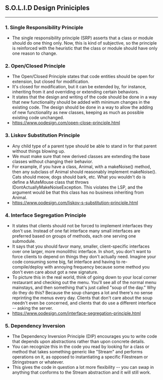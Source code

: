 ## S.O.L.I.D Design Priniciples ##
- - - -

### 1. Single Responsibility Principle ###
- The single responsibility principle (SRP) asserts that a class or module should do one thing only. Now, this is kind of subjective, so the principle is reinforced with the heuristic that the class or module should have only one reason to change.

### 2. Open/Closed Principle ###
- The Open/Closed Principle states that code entities should be open for extension, but closed for modification.
- It's closed for modification, but it can be extended by, for instance, inheriting from it and overriding or extending certain behaviors.
- It states that the design and writing of the code should be done in a way that new functionality should be added with minimum changes in the existing code. The design should be done in a way to allow the adding of new functionality as new classes, keeping as much as possible existing code unchanged.
- https://www.oodesign.com/open-close-principle.html


### 3. Liskov Substitution Principle ###
- Any child type of a parent type should be able to stand in for that parent without things blowing up.
- We must make sure that new derived classes are extending the base classes without changing their behavior.
- For example, if you have a class, Animal, with a makeNoise() method, then any subclass of Animal should reasonably implement makeNoise(). Cats should meow, dogs should bark, etc. What you wouldn't do is define a MuteMouse class that throws IDontActuallyMakeNoiseException. This violates the LSP, and the argument would be that this class has no business inheriting from Animal.
- https://www.oodesign.com/liskov-s-substitution-principle.html


### 4. Interface Segregation Principle ###
- It states that clients should not be forced to implement interfaces they don't use. Instead of one fat interface many small interfaces are preferred based on groups of methods, each one serving one submodule.
- It says that you should favor many, smaller, client-specific interfaces over one larger, more monolithic interface. In short, you don't want to force clients to depend on things they don't actually need. Imagine your code consuming some big, fat interface and having to re-compile/deploy with annoying frequency because some method you don't even care about got a new signature.
- To picture this in the real world, think of going down to your local corner restaurant and checking out the menu. You'll see all of the normal menu mainstays, and then something that's just called "soup of the day." Why do they do this? Because the soup changes a lot and there's no sense reprinting the menus every day. Clients that don't care about the soup needn't even be concerned, and clients that do use a different interface -- asking the server.
- https://www.oodesign.com/interface-segregation-principle.html

### 5. Dependency Inversion ###
- The Dependency Inversion Principle (DIP) encourages you to write code that depends upon abstractions rather than upon concrete details. 
- You can recognize this in the code you read by looking for a class or method that takes something generic like "Stream" and performs operations on it, as opposed to instantiating a specific Filestream or Stringstream or whatever. 
- This gives the code in question a lot more flexibility -- you can swap in anything that conforms to the Stream abstraction and it will still work.
